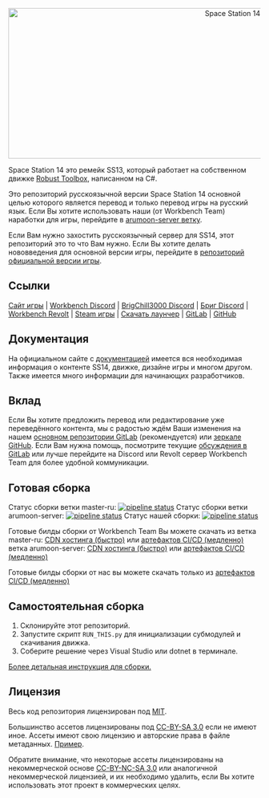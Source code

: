 <p align="center"> <img alt="Space Station 14" width="880" height="300" src="https://raw.githubusercontent.com/space-wizards/asset-dump/de329a7898bb716b9d5ba9a0cd07f38e61f1ed05/github-logo.svg" /></p>

Space Station 14 это ремейк SS13, который работает на собственном движке [Robust Toolbox](https://github.com/space-wizards/RobustToolbox), написанном на C#.

Это репозиторий русскоязычной версии Space Station 14 основной целью которого является перевод и только перевод игры на русский язык. Если Вы хотите использовать наши (от Workbench Team) наработки для игры, перейдите в [arumoon-server ветку](https://gitlab.workbench.network/Workbench-Team/space-station-14/-/tree/arumoon-server).

Если Вам нужно захостить русскоязычный сервер для SS14, этот репозиторий это то что Вам нужно. Если Вы хотите делать нововведения для основной версии игры, перейдите в [репозиторий официальной версии игры](https://github.com/space-wizards/space-station-14).

## Ссылки

[Сайт игры](https://spacestation14.io/) | [Workbench Discord](https://discord.gg/Dxqz5gy) | [BrigChill3000 Discord](https://discord.gg/5hktPQ5sdG) | [Бриг Discord](https://discord.gg/UEQDBC2TEj) | [Workbench Revolt](https://rvlt.gg/wcYASVKF) | [Steam игры](https://store.steampowered.com/app/1255460/Space_Station_14/) | [Скачать лаунчер](https://spacestation14.io/about/nightlies/) | [GitLab](https://gitlab.workbench.network/Workbench-Team/space-station-14) | [GitHub](https://github.com/Workbench-Team/space-station-14)

## Документация

На официальном сайте с [документацией](https://docs.spacestation14.io/) имеется вся необходимая информация о контенте SS14, движке, дизайне игры и многом другом. Также имеется много информации для начинающих разработчиков.

## Вклад

Если Вы хотите предложить перевод или редактирование уже переведённого контента, мы с радостью ждём Ваши изменения на нашем [основном репозитории GitLab](https://gitlab.workbench.network/Workbench-Team/space-station-14) (рекомендуется) или [зеркале GitHub](https://github.com/Workbench-Team/space-station-14). Если Вам нужна помощь, посмотрите текущие [обсуждения в GitLab](https://gitlab.workbench.network/Workbench-Team/space-station-14/-/issues) или лучше перейдите на Discord или Revolt сервер Workbench Team для более удобной коммуникации.

## Готовая сборка

Статус сборки ветки master-ru: [![pipeline status](https://gitlab.workbench.network/Workbench-Team/space-station-14/badges/master-ru/pipeline.svg)](https://gitlab.workbench.network/Workbench-Team/space-station-14/-/commits/master-ru)
Статус сборки ветки arumoon-server: [![pipeline status](https://gitlab.workbench.network/Workbench-Team/space-station-14/badges/arumoon-server/pipeline.svg)](https://gitlab.workbench.network/Workbench-Team/space-station-14/-/commits/arumoon-server)
Статус нашей сборки: [![pipeline status](https://gitlab.workbench.network/Debiloid3000/genesis-station-14/badges/master/pipeline.svg)](https://gitlab.workbench.network/Debiloid3000/genesis-station-14/-/commits/master)

Готовые билды сборки от Workbench Team Вы можете скачать из ветка master-ru: [CDN хостинга (быстро)](https://ss14.lolicon.monster/builds/master-ru-builds.html) или [артефактов CI/CD (медленно)](https://gitlab.workbench.network/Workbench-Team/space-station-14/-/pipelines?page=1&scope=all&ref=master-ru&status=success) ветка arumoon-server: [CDN хостинга (быстро)](https://ss14.lolicon.monster/builds/arumoon-server-builds.html) или [артефактов CI/CD (медленно)](https://gitlab.workbench.network/Workbench-Team/space-station-14/-/pipelines?page=1&scope=all&ref=arumoon-server&status=success)

Готовые билды сборки от нас вы можете скачать только из [артефактов CI/CD (медленно)](https://gitlab.workbench.network/Debiloid3000/genesis-station-14/-/pipelines?page=1&scope=all&ref=master&status=success)

## Самостоятельная сборка

1. Склонируйте этот репозиторий.
2. Запустите скрипт `RUN_THIS.py` для инициализации субмодулей и скачивания движка.
3. Соберите решение через Visual Studio или dotnet в терминале.

[Более детальная инструкция для сборки.](https://docs.spacestation14.com/en/general-development/setup.html)

## Лицензия

Весь код репозитория лицензирован под [MIT](https://gitlab.workbench.network/Workbench-Team/space-station-14/blob/master-ru/LICENSE.TXT).

Большинство ассетов лицензированы под [CC-BY-SA 3.0](https://creativecommons.org/licenses/by-sa/3.0/) если не имеют иное. Ассеты имеют свою лицензию и авторские права в файле метаданных. [Пример](https://gitlab.workbench.network/Workbench-Team/space-station-14/blob/master-ru/Resources/Textures/Objects/Tools/crowbar.rsi/meta.json).

Обратите внимание, что некоторые ассеты лицензированы на некоммерческой основе [CC-BY-NC-SA 3.0](https://creativecommons.org/licenses/by-nc-sa/3.0/) или аналогичной некоммерческой лицензией, и их необходимо удалить, если Вы хотите использовать этот проект в коммерческих целях.
